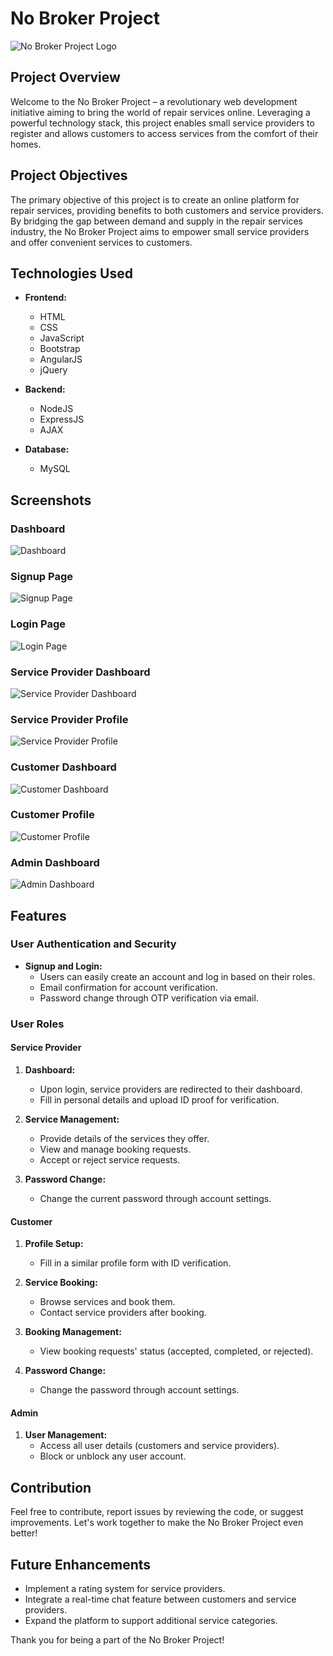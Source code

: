 # No Broker Project

![No Broker Project Logo](image-url)

## Project Overview

Welcome to the No Broker Project – a revolutionary web development initiative aiming to bring the world of repair services online. Leveraging a powerful technology stack, this project enables small service providers to register and allows customers to access services from the comfort of their homes.

## Project Objectives

The primary objective of this project is to create an online platform for repair services, providing benefits to both customers and service providers. By bridging the gap between demand and supply in the repair services industry, the No Broker Project aims to empower small service providers and offer convenient services to customers.

## Technologies Used

- **Frontend:**
  - HTML
  - CSS
  - JavaScript
  - Bootstrap
  - AngularJS
  - jQuery

- **Backend:**
  - NodeJS
  - ExpressJS
  - AJAX

- **Database:**
  - MySQL

## Screenshots

### Dashboard

![Dashboard](dashboard-image-url)

### Signup Page

![Signup Page](signup-image-url)

### Login Page

![Login Page](login-image-url)

### Service Provider Dashboard

![Service Provider Dashboard](service-provider-dashboard-image-url)

### Service Provider Profile

![Service Provider Profile](service-provider-profile-image-url)

### Customer Dashboard

![Customer Dashboard](customer-dashboard-image-url)

### Customer Profile

![Customer Profile](customer-profile-image-url)

### Admin Dashboard

![Admin Dashboard](admin-dashboard-image-url)

## Features

### User Authentication and Security
- **Signup and Login:**
  - Users can easily create an account and log in based on their roles.
  - Email confirmation for account verification.
  - Password change through OTP verification via email.

### User Roles

#### Service Provider
1. **Dashboard:**
   - Upon login, service providers are redirected to their dashboard.
   - Fill in personal details and upload ID proof for verification.

2. **Service Management:**
   - Provide details of the services they offer.
   - View and manage booking requests.
   - Accept or reject service requests.

3. **Password Change:**
   - Change the current password through account settings.

#### Customer
1. **Profile Setup:**
   - Fill in a similar profile form with ID verification.

2. **Service Booking:**
   - Browse services and book them.
   - Contact service providers after booking.

3. **Booking Management:**
   - View booking requests' status (accepted, completed, or rejected).

4. **Password Change:**
   - Change the password through account settings.

#### Admin
1. **User Management:**
   - Access all user details (customers and service providers).
   - Block or unblock any user account.


## Contribution
Feel free to contribute, report issues by reviewing the code, or suggest improvements. Let's work together to make the No Broker Project even better!

## Future Enhancements
- Implement a rating system for service providers.
- Integrate a real-time chat feature between customers and service providers.
- Expand the platform to support additional service categories.

Thank you for being a part of the No Broker Project!
